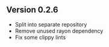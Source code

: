 ## Version 0.2.6

- Split into separate repository
- Remove unused rayon dependency
- Fix some clippy lints
